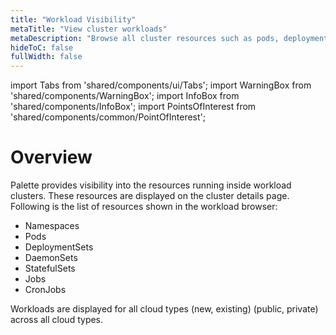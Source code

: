 ```yaml
---
title: "Workload Visibility"
metaTitle: "View cluster workloads"
metaDescription: "Browse all cluster resources such as pods, deployment sets, etc."
hideToC: false
fullWidth: false
---
```


import Tabs from 'shared/components/ui/Tabs';
import WarningBox from 'shared/components/WarningBox';
import InfoBox from 'shared/components/InfoBox';
import PointsOfInterest from 'shared/components/common/PointOfInterest';

# Overview

Palette provides visibility into the resources running inside workload clusters. These resources are displayed on the cluster details page. Following is the list of resources shown in the workload browser:

* Namespaces
* Pods
* DeploymentSets
* DaemonSets
* StatefulSets
* Jobs
* CronJobs

<InfoBox>
    Workloads are displayed for all cloud types (new, existing) (public, private) across all cloud types.
</InfoBox>
